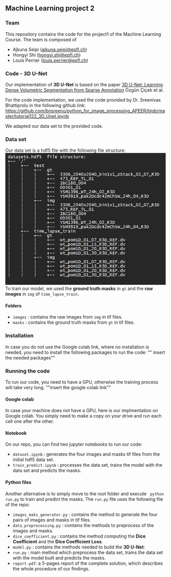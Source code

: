 ## Machine Learning project 2

### Team 
This repository contains the code for the project1 of the Machine Learning Course. The team is composed of

   - Ajkuna Seipi (ajkuna.seipi@epfl.ch)
   - Hongyi Shi (hongyi.shi@epfl.ch)
   - Louis Perrier (louis.perrier@epfl.ch)

### Code - 3D U-Net

Our implementation of **3D U-Net** is based on the paper [3D U-Net: Learning Dense Volumetric Segmentation from Sparse Annotation](https://arxiv.org/abs/1606.06650) 
Özgün Çiçek et al. 

For the code implementation, we used the code provided by Dr. Sreenivas Bhattiprolu in the following github link: 
https://github.com/bnsreenu/python_for_image_processing_APEER/blob/master/tutorial122_3D_Unet.ipynb

We adapted our data set to the provided code.

### Data set
Our data set is a hdf5 file with the following file structure: 
![alt text](https://github.com/CS-433/ml-project-2-pappardelle/blob/master/dataset.jpg?raw=true)
To train our model, we used the **ground truth masks** in `gt` and the **raw images** in `img` of `time_lapse_train`.

#### Folders 
- `images` : contains the raw images from `img` in tif files.
- `masks` : contains the ground truth masks from `gt` in tif files.

### Installation 
In case you do not use the Google colab link, where no installation is needed, you need to install the following packages to run the code: 
"" insert the needed packages""

### Running the code 
To run our code, you need to have a GPU, otherwise the training process will take very long. 
""insert the google colab link""

#### Google colab 
In case your machine does not have a GPU, here is our implmentation on Google colab. You simply need to make a copy on your drive and run each cell one after the other. 

#### Notebook 
On our repo, you can find two jupyter notebooks to run our code: 
- `dataset.ipynb` : generates the four images and masks tif files from the initial hdf5 data set. 
- `train_predict.ipynb` : processes the data set, trains the model with the data set and predicts the masks. 

#### Python files  
Another alternative is to simply move to the root folder and execute ` python run.py` to train and predict the masks. 
The `run.py` file uses the following file of the repo: 
- `images_maks_generator.py` : contains the method to generate the four pairs of images and masks in tif files. 
- `data_preprocessing.py` : contains the methods to preprocess of the images and masks. 
- `dice_coefficient.py` : contains the method computing the **Dice Coefficient** and the **Dice Coefficient Loss**. 
- `model.py` : contains the methods needed to build the **3D U-Net**: 
- `run.py` : main method which preprocess the data set, trains the data set with the model built and predicts the masks. 
- `report.pdf`: a 5-pages report of the complete solution, which describes the whole procedure of our findings.
